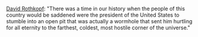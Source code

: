 <a href="https://twitter.com/djrothkopf/status/1278408076627005442">David Rothkopf</a>: "There was a time in our history when the people of this country would be saddened were the president of the United States to stumble into an open pit that was actually a wormhole that sent him hurtling for all eternity to the farthest, coldest, most hostile corner of the universe."
